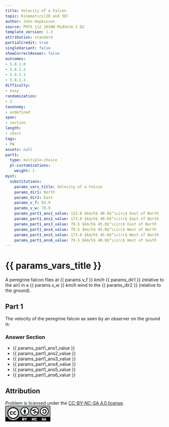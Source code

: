 ```yaml
---
title: Velocity of a Falcon
topic: Kinematics(2D and 3D)
author: John Hopkinson
source: PHYS 112 2020W Midterm 1 Q2
template_version: 1.3
attribution: standard
partialCredit: true
singleVariant: false
showCorrectAnswer: false
outcomes:
- 5.8.1.0
- 5.8.1.2
- 5.8.1.1
- 5.8.1.3
difficulty:
- easy
randomization:
- 2
taxonomy:
- undefined
span:
- section
length:
- short
tags:
- PW
assets: null
part1:
  type: multiple-choice
  pl-customizations:
    weight: 1
myst:
  substitutions:
    params_vars_title: Velocity of a Falcon
    params_dir1: North
    params_dir2: East
    params_v_f: 93.9
    params_v_w: 78.9
    params_part1_ans1_value: 123.0 $km/h$ 40.0$^\circ$ East of North
    params_part1_ans2_value: 173.0 $km/h$ 40.0$^\circ$ East of North
    params_part1_ans3_value: 79.5 $km/h$ 45.0$^\circ$ East of North
    params_part1_ans4_value: 79.5 $km/h$ 45.0$^\circ$ West of North
    params_part1_ans5_value: 173.0 $km/h$ 45.0$^\circ$ West of North
    params_part1_ans6_value: 79.5 $km/h$ 40.0$^\circ$ West of South
---
```

# {{ params_vars_title }}
A peregrine falcon flies at {{ params.v_f }} $km/h$ {{ params_dir1 }} (relative to the air) in a {{ params.v_w }} $km/h$ wind to the {{ params_dir2 }} (relative to the ground).

## Part 1

The velocity of the peregrine falcon as seen by an observer on the ground is:

### Answer Section

- {{ params_part1_ans1_value }}
- {{ params_part1_ans2_value }}
- {{ params_part1_ans3_value }}
- {{ params_part1_ans4_value }}
- {{ params_part1_ans5_value }}
- {{ params_part1_ans6_value }}

## Attribution

Problem is licensed under the [CC-BY-NC-SA 4.0 license](https://creativecommons.org/licenses/by-nc-sa/4.0/).<br> ![The Creative Commons 4.0 license requiring attribution-BY, non-commercial-NC, and share-alike-SA license.](https://raw.githubusercontent.com/firasm/bits/master/by-nc-sa.png)